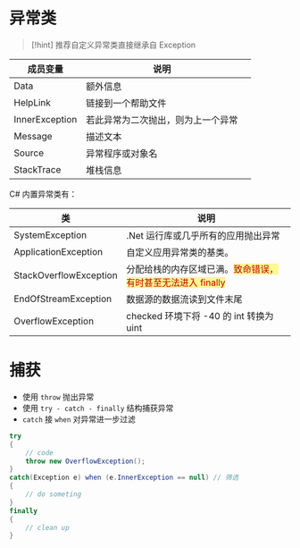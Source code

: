 # 异常类

> [!hint] 推荐自定义异常类直接继承自 Exception

| 成员变量           | 说明                |     |
| -------------- | ----------------- | --- |
| Data           | 额外信息              |     |
| HelpLink       | 链接到一个帮助文件         |     |
| InnerException | 若此异常为二次抛出，则为上一个异常 |     |
| Message        | 描述文本              |     |
| Source         | 异常程序或对象名          |     |
| StackTrace     | 堆栈信息              |     |

C# 内置异常类有：

| 类                      | 说明                                                                                                     |
| ---------------------- | ------------------------------------------------------------------------------------------------------ |
| SystemException        | .Net 运行库或几乎所有的应用抛出异常                                                                                   |
| ApplicationException   | 自定义应用异常类的基类。                                                                                           |
| StackOverflowException | 分配给栈的内存区域已满。<span style="background:#fff88f"><font color="#c00000">致命错误，有时甚至无法进入 finally</font></span> |
| EndOfStreamException   | 数据源的数据流读到文件末尾                                                                                          |
| OverflowException      | checked 环境下将 -40 的 int 转换为 uint                                                                        |

# 捕获

- 使用 `throw` 抛出异常
- 使用 `try - catch - finally` 结构捕获异常
- `catch` 接 `when` 对异常进一步过滤

```csharp
try
{
    // code
    throw new OverflowException();
}
catch(Exception e) when (e.InnerException == null) // 筛选
{
    // do someting
}
finally
{
    // clean up
}
```
